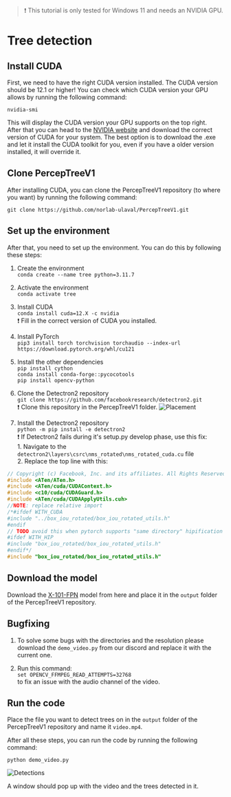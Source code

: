 > ❗ This tutorial is only tested for Windows 11 and needs an NVIDIA GPU.

# Tree detection

## Install CUDA

First, we need to have the right CUDA version installed. The CUDA version should be 12.1 or higher! You can check which CUDA version your GPU allows by running the following command:

```nvidia-smi```

This will display the CUDA version your GPU supports on the top right. <br>
After that you can head to the [NVIDIA website](https://developer.nvidia.com/cuda-toolkit-archive) and download the correct version of CUDA for your system. The best option is to download the .exe and let it install the CUDA toolkit for you, even if you have a older version installed, it will override it.

## Clone PercepTreeV1

After installing CUDA, you can clone the PercepTreeV1 repository (to where you want) by running the following command:

```git clone https://github.com/norlab-ulaval/PercepTreeV1.git```

## Set up the environment

After that, you need to set up the environment. You can do this by following these steps:

1. Create the environment <br>
``conda create --name tree python=3.11.7``

2. Activate the environment <br>
``conda activate tree``

3. Install CUDA <br>
``conda install cuda=12.X -c nvidia`` <br>
❗ Fill in the correct version of CUDA you installed.

4. Install PyTorch <br>
``pip3 install torch torchvision torchaudio --index-url https://download.pytorch.org/whl/cu121``

5. Install the other dependencies <br>
``pip install cython``<br>
``conda install conda-forge::pycocotools``<br>
``pip install opencv-python``

6. Clone the Detectron2 repository <br>
``git clone https://github.com/facebookresearch/detectron2.git`` <br>
❗ Clone this repository in the PercepTreeV1 folder. 
![Placement](images/image.png)

7. Install the Detectron2 repository <br>
``python -m pip install -e detectron2`` <br>
❗ If Detectron2 fails during it's setup.py develop phase, use this fix: <br>
<tab>1. Navigate to the  ``detectron2\layers\csrc\nms_rotated\nms_rotated_cuda.cu`` file <br>
<tab>2. Replace the top line with this:
```cpp
// Copyright (c) Facebook, Inc. and its affiliates. All Rights Reserved
#include <ATen/ATen.h>
#include <ATen/cuda/CUDAContext.h>
#include <c10/cuda/CUDAGuard.h>
#include <ATen/cuda/CUDAApplyUtils.cuh>
//NOTE: replace relative import
/*#ifdef WITH_CUDA
#include "../box_iou_rotated/box_iou_rotated_utils.h"
#endif
// TODO avoid this when pytorch supports "same directory" hipification
#ifdef WITH_HIP
#include "box_iou_rotated/box_iou_rotated_utils.h"
#endif*/
#include "box_iou_rotated/box_iou_rotated_utils.h"
```

## Download the model

Download the [X-101-FPN](https://drive.google.com/file/d/108tORWyD2BFFfO5kYim9jP0wIVNcw0OJ/view) model from here and place it in the ``output`` folder of the PercepTreeV1 repository.

## Bugfixing

1. To solve some bugs with the directories and the resolution please download the ``demo_video.py`` from our discord and replace it with the current one.

2. Run this command:<br>
```set OPENCV_FFMPEG_READ_ATTEMPTS=32768``` <br>
to fix an issue with the audio channel of the video.

## Run the code

Place the file you want to detect trees on in the ``output`` folder of the PercepTreeV1 repository and name it ``video.mp4``. <br>

After all these steps, you can run the code by running the following command:

```python demo_video.py```

![Detections](images/image-1.png)

A window should pop up with the video and the trees detected in it. <br>